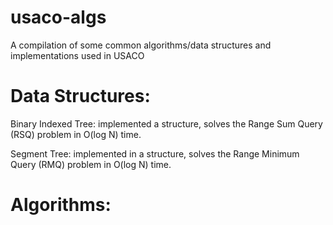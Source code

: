 # usaco-algs
A compilation of some common algorithms/data structures and implementations used in USACO 

# Data Structures: 
  Binary Indexed Tree: implemented a structure, solves the Range Sum Query (RSQ) problem in O(log N) time. 
  
  Segment Tree: implemented in a structure, solves the Range Minimum Query (RMQ) problem in O(log N) time. 
  
# Algorithms: 
  
